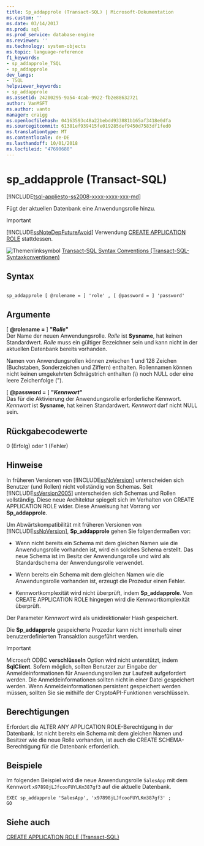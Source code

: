 ```yaml
---
title: Sp_addapprole (Transact-SQL) | Microsoft-Dokumentation
ms.custom: ''
ms.date: 03/14/2017
ms.prod: sql
ms.prod_service: database-engine
ms.reviewer: ''
ms.technology: system-objects
ms.topic: language-reference
f1_keywords:
- sp_addapprole_TSQL
- sp_addapprole
dev_langs:
- TSQL
helpviewer_keywords:
- sp_addapprole
ms.assetid: 24200295-9a54-4cab-9922-fb2e88632721
author: VanMSFT
ms.author: vanto
manager: craigg
ms.openlocfilehash: 04163593c48a22bebdd933881b165af3418e0dfa
ms.sourcegitcommit: 61381ef939415fe019285def9450d7583df1fed0
ms.translationtype: MT
ms.contentlocale: de-DE
ms.lasthandoff: 10/01/2018
ms.locfileid: "47690688"
---
```

# <a name="spaddapprole-transact-sql"></a>sp_addapprole (Transact-SQL)
[!INCLUDE[tsql-appliesto-ss2008-xxxx-xxxx-xxx-md](../../includes/tsql-appliesto-ss2008-xxxx-xxxx-xxx-md.md)]

  Fügt der aktuellen Datenbank eine Anwendungsrolle hinzu.  
  
> [!IMPORTANT]  
>  [!INCLUDE[ssNoteDepFutureAvoid](../../includes/ssnotedepfutureavoid-md.md)] Verwendung [CREATE APPLICATION ROLE](../../t-sql/statements/create-application-role-transact-sql.md) stattdessen.  
  
 ![Themenlinksymbol](../../database-engine/configure-windows/media/topic-link.gif "Topic link icon") [Transact-SQL Syntax Conventions (Transact-SQL-Syntaxkonventionen)](../../t-sql/language-elements/transact-sql-syntax-conventions-transact-sql.md)  
  
## <a name="syntax"></a>Syntax  
  
```  
  
sp_addapprole [ @rolename = ] 'role' , [ @password = ] 'password'  
```  
  
## <a name="arguments"></a>Argumente  
 [  **@rolename =** ] **"***Rolle***"**  
 Der Name der neuen Anwendungsrolle. *Rolle* ist **Sysname**, hat keinen Standardwert. *Rolle* muss ein gültiger Bezeichner sein und kann nicht in der aktuellen Datenbank bereits vorhanden.  
  
 Namen von Anwendungsrollen können zwischen 1 und 128 Zeichen (Buchstaben, Sonderzeichen und Ziffern) enthalten. Rollennamen können nicht keinen umgekehrten Schrägstrich enthalten (\\) noch NULL oder eine leere Zeichenfolge (").  
  
 [  **@password =** ] **"***Kennwort***"**  
 Das für die Aktivierung der Anwendungsrolle erforderliche Kennwort. *Kennwort* ist **Sysname**, hat keinen Standardwert. *Kennwort* darf nicht NULL sein.  
  
## <a name="return-code-values"></a>Rückgabecodewerte  
 0 (Erfolg) oder 1 (Fehler)  
  
## <a name="remarks"></a>Hinweise  
 In früheren Versionen von [!INCLUDE[ssNoVersion](../../includes/ssnoversion-md.md)] unterscheiden sich Benutzer (und Rollen) nicht vollständig von Schemas. Seit [!INCLUDE[ssVersion2005](../../includes/ssversion2005-md.md)] unterscheiden sich Schemas und Rollen vollständig. Diese neue Architektur spiegelt sich im Verhalten von CREATE APPLICATION ROLE wider. Diese Anweisung hat Vorrang vor **Sp_addapprole**.  
  
 Um Abwärtskompatibilität mit früheren Versionen von [!INCLUDE[ssNoVersion](../../includes/ssnoversion-md.md)], **Sp_addapprole** gehen Sie folgendermaßen vor:  
  
-   Wenn nicht bereits ein Schema mit dem gleichen Namen wie die Anwendungsrolle vorhanden ist, wird ein solches Schema erstellt. Das neue Schema ist im Besitz der Anwendungsrolle und wird als Standardschema der Anwendungsrolle verwendet.  
  
-   Wenn bereits ein Schema mit dem gleichen Namen wie die Anwendungsrolle vorhanden ist, erzeugt die Prozedur einen Fehler.  
  
-   Kennwortkomplexität wird nicht überprüft, indem **Sp_addapprole**. Von CREATE APPLICATION ROLE hingegen wird die Kennwortkomplexität überprüft.  
  
 Der Parameter *Kennwort* wird als unidirektionaler Hash gespeichert.  
  
 Die **Sp_addapprole** gespeicherte Prozedur kann nicht innerhalb einer benutzerdefinierten Transaktion ausgeführt werden.  
  
> [!IMPORTANT]  
>  Microsoft ODBC **verschlüsseln** Option wird nicht unterstützt, indem **SqlClient**. Sofern möglich, sollten Benutzer zur Eingabe der Anmeldeinformationen für Anwendungsrollen zur Laufzeit aufgefordert werden. Die Anmeldeinformationen sollten nicht in einer Datei gespeichert werden. Wenn Anmeldeinformationen persistent gespeichert werden müssen, sollten Sie sie mithilfe der CryptoAPI-Funktionen verschlüsseln.  
  
## <a name="permissions"></a>Berechtigungen  
 Erfordert die ALTER ANY APPLICATION ROLE-Berechtigung in der Datenbank. Ist nicht bereits ein Schema mit dem gleichen Namen und Besitzer wie die neue Rolle vorhanden, ist auch die CREATE SCHEMA-Berechtigung für die Datenbank erforderlich.  
  
## <a name="examples"></a>Beispiele  
 Im folgenden Beispiel wird die neue Anwendungsrolle `SalesApp` mit dem Kennwort `x97898jLJfcooFUYLKm387gf3` auf die aktuelle Datenbank.  
  
```  
EXEC sp_addapprole 'SalesApp', 'x97898jLJfcooFUYLKm387gf3' ;  
GO  
```  
  
## <a name="see-also"></a>Siehe auch  
 [CREATE APPLICATION ROLE &#40;Transact-SQL&#41;](../../t-sql/statements/create-application-role-transact-sql.md)  
  
  
